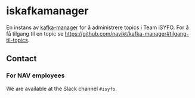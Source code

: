 # iskafkamanager

En instans av [kafka-manager](https://github.com/navikt/kafka-manager) for å administrere topics i Team iSYFO.
For å få tilgang til en topic se https://github.com/navikt/kafka-manager#tilgang-til-topics.

## Contact

### For NAV employees

We are available at the Slack channel `#isyfo`.
